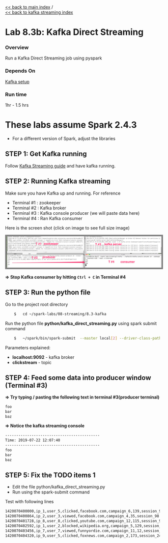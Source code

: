 <link rel='stylesheet' href='../../assets/css/main.css'/>

[<< back to main index](../../README.md)  /  
[<< back to kafka streaming index](README.md)  

Lab 8.3b: Kafka Direct Streaming
=================

### Overview
Run a Kafka Direct Streaming job using pyspark

### Depends On 
[Kafka setup](1-kafka-setup.md)

### Run time
1hr - 1.5 hrs
# These labs assume Spark 2.4.3
* For a different version of Spark, adjust the libraries

## STEP 1: Get Kafka running

Follow [Kafka Streaming guide](1-kafka-setup.md) and have kafka running.

## STEP 2: Running Kafka streaming

Make sure you have Kafka up and running.  For reference
* Terminal #1  : zookeeper
* Terminal #2  : Kafka broker
* Terminal #3  : Kafka console producer (we will paste data here)
* Terminal #4  : Ran Kafka consumer

Here is the screen shot (click on image to see full size image)

<a href="../../assets/images/8.3a-streaming-small.png"><img src="../../assets/images/8.3a-streaming-small.png" style="border: 5px solid grey; max-width:100%;"/></a>


**=> Stop Kafka consumer by hitting `Ctrl + C` in Terminal #4**  


## STEP 3: Run the python file

Go to the project root directory
```bash
    $	cd ~/spark-labs/08-streaming/8.3-kafka
```
Run the python file **python/kafka_direct_streaming.py** using spark submit command

```bash
	$	~/spark/bin/spark-submit  --master local[2] --driver-class-path logging/ --packages org.apache.spark:spark-streaming-kafka-0-8_2.11:2.4.3 python/kafka_direct_streaming.py  localhost:9092  clickstream
```

Parameters explained:
* **localhost:9092**   - kafka broker
* **clickstream** - topic


## STEP 4: Feed some data into producer window (Terminal #3)
**=> Try typing / pasting the following text in terminal #3(producer terminal)**  
```
foo
bar
baz
```

**=> Notice the kafka streaming console**  
```console
-------------------------------------------
Time: 2019-07-22 12:07:40
-------------------------------------------
foo
bar
baz
```

## STEP 5: Fix the TODO items 1

* Edit the file python/kafka_direct_streaming.py
* Run using the spark-submit command

Test with following lines
```
1420070400000,ip_1,user_5,clicked,facebook.com,campaign_6,139,session_98
1420070400864,ip_2,user_3,viewed,facebook.com,campaign_4,35,session_98
1420070401728,ip_8,user_8,clicked,youtube.com,campaign_12,115,session_92
1420070402592,ip_1,user_2,blocked,wikipedia.org,campaign_5,129,session_91
1420070403456,ip_7,user_7,viewed,funnyordie.com,campaign_11,12,session_13
1420070404320,ip_9,user_5,clicked,foxnews.com,campaign_2,173,session_24
```
